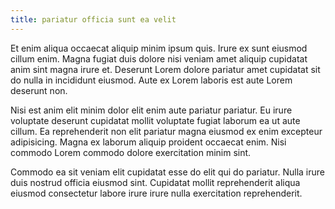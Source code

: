 ```yaml
---
title: pariatur officia sunt ea velit
---
```


Et enim aliqua occaecat aliquip minim ipsum quis. Irure ex sunt eiusmod cillum enim. Magna fugiat duis dolore nisi veniam amet aliquip cupidatat anim sint magna irure et. Deserunt Lorem dolore pariatur amet cupidatat sit do nulla in incididunt eiusmod. Aute ex Lorem laboris est aute Lorem deserunt non.

Nisi est anim elit minim dolor elit enim aute pariatur pariatur. Eu irure voluptate deserunt cupidatat mollit voluptate fugiat laborum ea ut aute cillum. Ea reprehenderit non elit pariatur magna eiusmod ex enim excepteur adipisicing. Magna ex laborum aliquip proident occaecat enim. Nisi commodo Lorem commodo dolore exercitation minim sint.

Commodo ea sit veniam elit cupidatat esse do elit qui do pariatur. Nulla irure duis nostrud officia eiusmod sint. Cupidatat mollit reprehenderit aliqua eiusmod consectetur labore irure irure nulla exercitation reprehenderit.